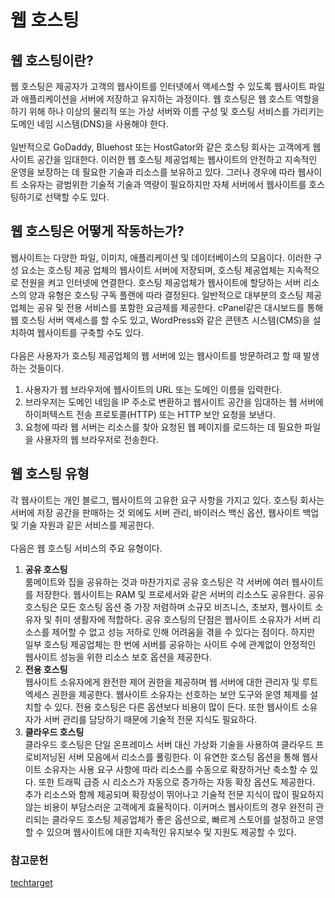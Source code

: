 # 웹 호스팅
## 웹 호스팅이란?
웹 호스팅은 제공자가 고객의 웹사이트를 인터넷에서 액세스할 수 있도록 웹사이트 파일과 애플리케이션을 서버에 저장하고 유지하는 과정이다.
웹 호스팅은 웹 호스트 역할을 하기 위해 하나 이상의 물리적 또는 가상 서버와 이름 구성 및 호스팅 서비스를 가리키는 도메인 네임 시스템(DNS)을 사용해야 한다.
<br><br>
일반적으로 GoDaddy, Bluehost 또는 HostGator와 같은 호스팅 회사는 고객에게 웹사이트 공간을 임대한다. 이러한 웹 호스팅 제공업체는 웹사이트의 안전하고
지속적인 운영을 보장하는 데 필요한 기술과 리소스를 보유하고 있다. 그러나 경우에 따라 웹사이트 소유자는 광범위한 기술적 기술과 역량이 필요하지만 자체 서버에서 웹사이트를 호스팅하기로 선택할 수도 있다.

## 웹 호스팅은 어떻게 작동하는가?
웹사이트는 다양한 파일, 이미지, 애플리케이션 및 데이터베이스의 모음이다. 이러한 구성 요소는 호스팅 제공 업체의 웹사이트 서버에 저장되며, 호스팅 제공업체는 지속적으로 전원을 켜고 인터넷에 연결한다.
호스팅 제공업체가 웹사이트에 할당하는 서버 리소스의 양과 유형은 호스팅 구독 플랜에 따라 결정된다. 일반적으로 대부분의 호스팅 제공업체는 공유 및 전용 서비스를 포함한 요금제를 제공한다.
cPanel같은 대시보드를 통해 웹 호스팅 서버 액세스를 할 수도 있고, WordPress와 같은 콘텐츠 시스템(CMS)을 설치하여 웹사이트를 구축할 수도 있다.
<br><br>
다음은 사용자가 호스팅 제공업체의 웹 서버에 있는 웹사이트를 방문하려고 할 때 발생하는 것들이다.
1. 사용자가 웹 브라우저에 웹사이트의 URL 또는 도메인 이름을 입력한다.
2. 브라우저는 도메인 네임을 IP 주소로 변환하고 웹사이트 공간을 임대하는 웹 서버에 하이퍼텍스트 전송 프로토콜(HTTP) 또는 HTTP 보안 요청을 보낸다.
3. 요청에 따라 웹 서버는 리소스를 찾아 요청된 웹 페이지를 로드하는 데 필요한 파일을 사용자의 웹 브라우저로 전송한다.

## 웹 호스팅 유형
각 웹사이트는 개인 블로그, 웹사이트의 고유한 요구 사항을 가지고 있다. 호스팅 회사는 서버에 저장 공간을 판매하는 것 외에도 서버 관리, 바이러스 백신 옵션, 웹사이트 백업 및 기술 자원과 같은 서비스를 제공한다.
<br><br>
다음은 웹 호스팅 서비스의 주요 유형이다.
1. **공유 호스팅**<br>
룸메이트와 집을 공유하는 것과 마찬가지로 공유 호스팅은 각 서버에 여러 웹사이트를 저장한다. 웹사이트는 RAM 및 프로세서와 같은 서버의 리소스도 공유한다.
공유 호스팅은 모든 호스팅 옵션 중 가장 저렴하며 소규모 비즈니스, 초보자, 웹사이트 소유자 및 취미 생활자에 적합하다.
공유 호스팅의 단점은 웹사이트 소유자가 서버 리소스를 제어할 수 없고 성능 저하로 인해 어려움을 겪을 수 있다는 점이다. 하지만 일부 호스팅 제공업체는 한 번에 서버를 공유하는 사이트 수에 관계없이 안정적인 웹사이트 성능을 위한 리소스 보호 옵션을 제공한다.
2. **전용 호스팅**<br>
웹사이트 소유자에게 완전한 제어 권한을 제공하며 웹 서버에 대한 관리자 및 루트 엑세스 권한을 제공한다. 웹사이트 소유자는 선호하는 보안 도구와 운영 체제를 설치할 수 있다.
전용 호스팅은 다른 옵션보다 비용이 많이 든다. 또한 웹사이트 소유자가 서버 관리를 담당하기 때문에 기술적 전문 지식도 필요하다.
3. **클라우드 호스팅**<br>
클라우드 호스팅은 단일 온프레미스 서버 대신 가상화 기술을 사용하여 클라우드 프로비저닝된 서버 모음에서 리소스를 풀링한다.
이 유연한 호스팅 옵션을 통해 웹사이트 소유자는 사용 요구 사항에 따라 리소스를 수동으로 확장하거난 축소할 수 있다. 또한 트래픽 급증 시 리소스가
자동으로 증가하는 자동 확장 옵션도 제공한다. 추가 리소스와 함께 제공되며 확장성이 뛰어나고 기술적 전문 지식이 많이 필요하지 않는 비용이 부담스러운 고객에게 효율적이다.
이커머스 웹사이트의 경우 완전히 관리되는 클라우드 호스팅 제공업체가 좋은 옵션으로, 빠르게 스토어를 설정하고 운영할 수 있으며 웹사이트에 대한 지속적인 유지보수 및 지원도 제공할 수 있다.

### 참고문헌
<p>
  <a href="https://www.techtarget.com/whatis/definition/hosting-Web-site-hosting-Web-hosting-and-Webhosting">
    techtarget
  </a>
</p>
